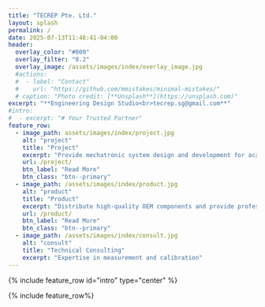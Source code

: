 ```yaml
---
title: "TECREP Pte. Ltd."
layout: splash
permalink: /
date: 2025-07-13T11:48:41-04:00
header:
  overlay_color: "#000"
  overlay_filter: "0.2"
  overlay_image: /assets/images/index/overlay_image.jpg
  #actions:
  #  - label: "Contact"
  #    url: "https://github.com/mmistakes/minimal-mistakes/"
  # caption: "Photo credit: [**Unsplash**](https://unsplash.com)"
excerpt: "**Engineering Design Studio<br>tecrep.sg@gmail.com**"
#intro: 
#  - excerpt: "# Your Trusted Partner"
feature_row:
  - image_path: assets/images/index/project.jpg
    alt: "project"
    title: "Project"
    excerpt: "Provide mechatronic system design and development for academic institute and university"
    url: /project/
    btn_label: "Read More"
    btn_class: "btn--primary"
  - image_path: /assets/images/index/product.jpg
    alt: "product"
    title: "Product"
    excerpt: "Distribute high-quality OEM components and provide professional pre-sale consulting for your product development"
    url: /product/
    btn_label: "Read More"
    btn_class: "btn--primary"
  - image_path: /assets/images/index/consult.jpg
    alt: "consult"
    title: "Technical Consulting"
    excerpt: "Expertise in measurement and calibration"
---
```


{% include feature_row id="intro" type="center" %}

{% include feature_row%}